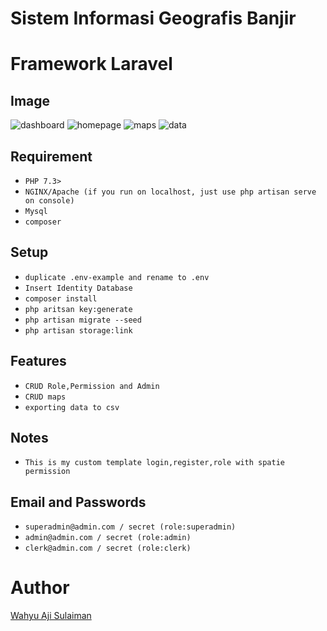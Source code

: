 # Sistem Informasi Geografis Banjir
# Framework Laravel

## Image
![dashboard](https://user-images.githubusercontent.com/38114768/79122700-99760f00-7dc2-11ea-91d5-2b42676b1312.jpg)
![homepage](https://user-images.githubusercontent.com/38114768/79122723-ac88df00-7dc2-11ea-81a0-0fc30787f969.jpg)
![maps](https://user-images.githubusercontent.com/38114768/79122746-b7437400-7dc2-11ea-8c23-c78981dcd7e4.jpg)
![data](https://user-images.githubusercontent.com/38114768/79122770-c4606300-7dc2-11ea-95b3-0f70e4dcd655.jpg)

## Requirement
 * `PHP 7.3>`
 * `NGINX/Apache (if you run on localhost, just use php artisan serve on console)`
 * `Mysql`
 * `composer`

## Setup
* `duplicate .env-example and rename to .env`
* `Insert Identity Database`
* `composer install`
* `php aritsan key:generate`
* `php artisan migrate --seed`
* `php artisan storage:link`

## Features
* `CRUD Role,Permission and Admin`
* `CRUD maps`
* `exporting data to csv`

## Notes
 * `This is my custom template login,register,role with spatie permission`

## Email and Passwords
 * `superadmin@admin.com / secret (role:superadmin)`
 * `admin@admin.com / secret (role:admin)`
 * `clerk@admin.com / secret (role:clerk)`

# Author

[Wahyu Aji Sulaiman]('https://github.com/claytten/sig_kab')
